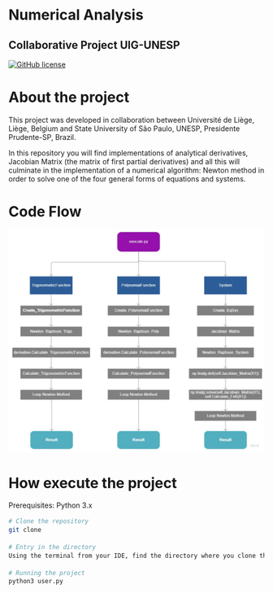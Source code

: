 # Numerical Analysis
## Collaborative Project UlG-UNESP

[![GitHub license](https://img.shields.io/github/license/RaoulSaad/AlgoNumULGUNESP)](https://github.com/RaoulSaad/AlgoNumULGUNESP/blob/main/LICENSE)

# About the project
This project was developed in collaboration between Université de Liège, Liège, Belgium and State University of São Paulo, UNESP, Presidente Prudente-SP, Brazil.

In this repository you will find implementations of analytical derivatives, Jacobian Matrix (the matrix of first partial derivatives) and all this will culminate in the implementation of a numerical algorithm: Newton method in order to solve one of the four general forms of equations and systems.

# Code Flow
![DataFlow](https://github.com/RaoulSaad/AlgoNumULGUNESP/blob/main/dataFlow.jpg)

# How execute the project
Prerequisites: Python 3.x

```bash
# Clone the repository
git clone 

# Entry in the directory
Using the terminal from your IDE, find the directory where you clone the project and enter it.

# Running the project
python3 user.py

```
